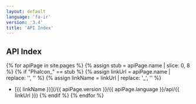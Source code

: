 ```yaml
---
layout: default
language: 'fa-ir'
version: '3.4'
title: 'API Index'
---
```

## API Index
{% for apiPage in site.pages %}
    {% assign stub = apiPage.name | slice: 0, 8 %}
    {% if "Phalcon_" == stub %}
    {% assign linkUrl  = apiPage.name | replace: '', '' %}
    {% assign linkName = linkUrl | replace: '_', '\' %}
* [{{ linkName }}](/{{ apiPage.version }}/{{ apiPage.language }}/api/{{ linkUrl }})
    {% endif %}
{% endfor %}
